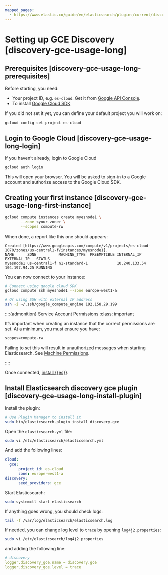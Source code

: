 ```yaml
---
mapped_pages:
  - https://www.elastic.co/guide/en/elasticsearch/plugins/current/discovery-gce-usage-long.html
---
```


# Setting up GCE Discovery [discovery-gce-usage-long]

## Prerequisites [discovery-gce-usage-long-prerequisites]

Before starting, you need:

* Your project ID, e.g. `es-cloud`. Get it from [Google API Console](https://code.google.com/apis/console/).
* To install [Google Cloud SDK](https://developers.google.com/cloud/sdk/)

If you did not set it yet, you can define your default project you will work on:

```sh
gcloud config set project es-cloud
```


## Login to Google Cloud [discovery-gce-usage-long-login]

If you haven’t already, login to Google Cloud

```sh
gcloud auth login
```

This will open your browser. You will be asked to sign-in to a Google account and authorize access to the Google Cloud SDK.


## Creating your first instance [discovery-gce-usage-long-first-instance]

```sh
gcloud compute instances create myesnode1 \
       --zone <your-zone> \
       --scopes compute-rw
```

When done, a report like this one should appears:

```text
Created [https://www.googleapis.com/compute/v1/projects/es-cloud-1070/zones/us-central1-f/instances/myesnode1].
NAME      ZONE          MACHINE_TYPE  PREEMPTIBLE INTERNAL_IP   EXTERNAL_IP   STATUS
myesnode1 us-central1-f n1-standard-1             10.240.133.54 104.197.94.25 RUNNING
```

You can now connect to your instance:

```sh
# Connect using google cloud SDK
gcloud compute ssh myesnode1 --zone europe-west1-a

# Or using SSH with external IP address
ssh -i ~/.ssh/google_compute_engine 192.158.29.199
```

::::{admonition} Service Account Permissions
:class: important

It’s important when creating an instance that the correct permissions are set. At a minimum, you must ensure you have:

```text
scopes=compute-rw
```

Failing to set this will result in unauthorized messages when starting Elasticsearch. See [Machine Permissions](/reference/elasticsearch-plugins/discovery-gce-usage-tips.md#discovery-gce-usage-tips-permissions).

::::


Once connected,  [install {{es}}](docs-content://deploy-manage/deploy/self-managed/installing-elasticsearch.md).


## Install Elasticsearch discovery gce plugin [discovery-gce-usage-long-install-plugin]

Install the plugin:

```sh
# Use Plugin Manager to install it
sudo bin/elasticsearch-plugin install discovery-gce
```

Open the `elasticsearch.yml` file:

```sh
sudo vi /etc/elasticsearch/elasticsearch.yml
```

And add the following lines:

```yaml
cloud:
  gce:
      project_id: es-cloud
      zone: europe-west1-a
discovery:
      seed_providers: gce
```

Start Elasticsearch:

```sh
sudo systemctl start elasticsearch
```

If anything goes wrong, you should check logs:

```sh
tail -f /var/log/elasticsearch/elasticsearch.log
```

If needed, you can change log level to `trace` by opening `log4j2.properties`:

```sh
sudo vi /etc/elasticsearch/log4j2.properties
```

and adding the following line:

```yaml
# discovery
logger.discovery_gce.name = discovery.gce
logger.discovery_gce.level = trace
```


